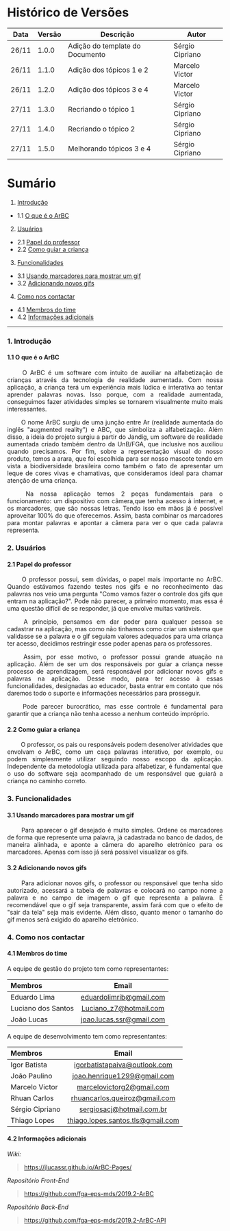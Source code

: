 # Histórico de Versões

Data|Versão|Descrição|Autor
-|-|-|-
26/11|1.0.0|Adição do template do Documento| Sérgio Cipriano|
26/11|1.1.0|Adição dos tópicos 1 e 2| Marcelo Victor|
26/11|1.2.0|Adição dos tópicos 3 e 4| Marcelo Victor|
27/11|1.3.0|Recriando o tópico 1| Sérgio Cipriano|
27/11|1.4.0|Recriando o tópico 2| Sérgio Cipriano|
27/11|1.5.0|Melhorando tópicos 3 e 4| Sérgio Cipriano|

# Sumário

1. [Introdução](#1)
  - 1.1 [O que é o ArBC](#1_1)
2. [Usuários](#2)
  - 2.1 [Papel do professor](#2_1)
  - 2.2 [Como guiar a criança](#2_2)
3. [Funcionalidades](#3)
  - 3.1 [Usando marcadores para mostrar um gif](#3_1)
  - 3.2 [Adicionando novos gifs](#3_2)
4. [Como nos contactar](#4)
  - 4.1 [Membros do time](#4_1)
  - 4.2 [Informações adicionais](#4_2)
___

### 1. <a name="1">Introdução</a>

#### 1.1 <a name="1_1">O que é o ArBC</a>

<p align="justify"> &emsp;&emsp; O ArBC é um software com intuito de auxiliar na alfabetização de crianças através da tecnologia de realidade aumentada. Com nossa aplicação, a criança terá um experiência mais lúdica e interativa ao tentar aprender palavras novas. Isso porque, com a realidade aumentada, conseguimos fazer atividades simples se tornarem visualmente muito mais interessantes.</p>

<p align="justify"> &emsp;&emsp; O nome ArBC surgiu de uma junção entre Ar (realidade aumentada do inglês "augmented reality") e ABC, que simboliza a alfabetização. Além disso, a ideia do projeto surgiu a partir do Jandig, um software de realidade aumentada criado também dentro da UnB/FGA, que inclusive nos auxiliou quando precisamos. Por fim, sobre a representação visual do nosso produto, temos a arara, que foi escolhida para ser nosso mascote tendo em vista a biodiversidade brasileira como também o fato de apresentar um leque de cores vivas e chamativas, que consideramos ideal para chamar atenção de uma criança.</p>

<p align="justify"> &emsp;&emsp; Na nossa aplicação temos 2 peças fundamentais para o funcionamento: um dispositivo com câmera,que tenha acesso à internet, e os marcadores, que são nossas letras. Tendo isso em mãos já é possível aproveitar 100% do que oferecemos. Assim, basta combinar os marcadores para montar palavras e apontar a câmera para ver o que cada palavra representa. </p>

### 2. <a name="2">Usuários</a>

#### 2.1 <a name="2_1">Papel do professor</a>

<p align="justify"> &emsp;&emsp; O professor possui, sem dúvidas, o papel mais importante no ArBC. Quando estávamos fazendo testes nos gifs e no reconhecimento das palavras nos veio uma pergunta "Como vamos fazer o controle dos gifs que entram na aplicação?". Pode não parecer, a primeiro momento, mas essa é uma questão difícil de se responder, já que envolve muitas variáveis.</p>

<p align="justify"> &emsp;&emsp; A princípio, pensamos em dar poder para qualquer pessoa se cadastrar na aplicação, mas como não tinhamos como criar um sistema que validasse se a palavra e o gif seguiam valores adequados para uma criança ter acesso, decidimos restringir esse poder apenas para os professores.</p>

<p align="justify"> &emsp;&emsp; Assim, por esse motivo, o professor possui grande atuação na aplicação. Além de ser um dos responsáveis por guiar a criança nesse processo de aprendizagem, será responsável por adicionar novos gifs e palavras na aplicação. Desse modo, para ter acesso à essas funcionalidades, designadas ao educador, basta entrar em contato que nós daremos todo o suporte e informações necessários para prosseguir.</p>

<p align="justify"> &emsp;&emsp; Pode parecer burocrático, mas esse controle é fundamental para garantir que a criança não tenha acesso a nenhum conteúdo impróprio.</p>

#### 2.2 <a name="2_2">Como guiar a criança</a>

<p align="justify"> &emsp;&emsp; O professor, os pais ou responsáveis podem desenolver atividades que envolvam o ArBC, como um caça palavras interativo, por exemplo, ou podem simplesmente utilizar seguindo nosso escopo da aplicação. Independente da metodologia utilizada para alfabetizar, é fundamental que o uso do software seja acompanhado de um responsável que guiará a criança no caminho correto.</p>

### 3. <a name="3">Funcionalidades</a>

#### 3.1 <a name="3_1">Usando marcadores para mostrar um gif</a>

<p align="justify"> &emsp;&emsp; Para aparecer o gif desejado é muito simples. Ordene os marcadores de forma que represente uma palavra, já cadastrada no banco de dados, de maneira alinhada, e aponte a câmera do aparelho eletrònico para os marcadores. Apenas com isso já será possivel visualizar os gifs. </p>

#### 3.2 <a name="3_2">Adicionando novos gifs</a>

<p align="justify"> &emsp;&emsp; Para adicionar novos gifs, o professor ou responsável que tenha sido autorizado, acessará a tabela de palavras e colocará no campo nome a palavra e no campo de imagem o gif que representa a palavra. É recomendável que o gif seja transparente, assim fará com que o efeito de "sair da tela" seja mais evidente. Além disso, quanto menor o tamanho do gif menos será exigido do aparelho eletrônico.</p>

### 4. <a name="4">Como nos contactar</a>

#### 4.1 <a name="4_1">Membros do time</a>

A equipe de gestão do projeto tem como representantes: 

Membros|Email
|:-|:-:| 
|Eduardo Lima|eduardolimrib@gmail.com|
|Luciano dos Santos|Luciano_z7@hotmail.com|
|João Lucas|joao.lucas.ssr@gmail.com|

A equipe de desenvolvimento tem como representantes: 

Membros|Email
|:-|:-:| 
|Igor Batista|igorbatistapaiva@outlook.com|
|João Paulino|joao.henrique1299@gmail.com|
|Marcelo Victor|marcelovictorg2@gmail.com|
|Rhuan Carlos|rhuancarlos.queiroz@gmail.com|
|Sérgio Cipriano|sergiosacj@hotmail.com.br|
|Thiago Lopes|thiago.lopes.santos.tls@gmail.com|

#### 4.2 <a name="4_2">Informações adicionais</a>

*Wiki:*
> https://jlucassr.github.io/ArBC-Pages/

*Repositório Front-End*
> https://github.com/fga-eps-mds/2019.2-ArBC

*Repositório Back-End*
> https://github.com/fga-eps-mds/2019.2-ArBC-API